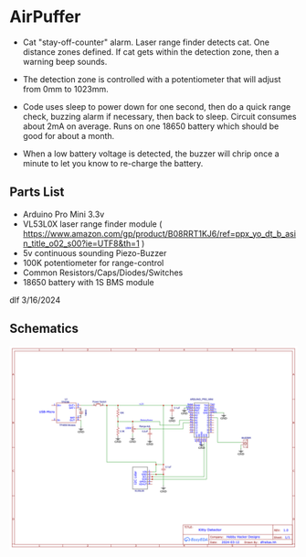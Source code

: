 # AirPuffer

* Cat "stay-off-counter" alarm.   Laser range finder detects cat.  One distance zones defined.
If cat gets within the detection zone, then a warning beep sounds.  

* The detection zone is controlled with a potentiometer that will adjust from 0mm to 1023mm. 

* Code uses sleep to power down for one second, then do a quick range check, buzzing alarm if necessary, then back to sleep.
Circuit consumes about 2mA on average.   Runs on one 18650 battery which should be good for about a month.

* When a low battery voltage is detected, the buzzer will chrip once a minute to let you know to re-charge the battery.

## Parts List
- Arduino Pro Mini 3.3v
- VL53L0X laser range finder module ( https://www.amazon.com/gp/product/B08RRT1KJ6/ref=ppx_yo_dt_b_asin_title_o02_s00?ie=UTF8&th=1 )
- 5v continuous sounding Piezo-Buzzer
- 100K potentiometer for range-control
- Common Resistors/Caps/Diodes/Switches
- 18650 battery with 1S BMS module

dlf  3/16/2024

## Schematics
![Alt text](./Schematic_KittyDetector.png "Schematic_KittyDetector")

